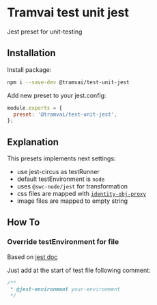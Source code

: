# Tramvai test unit jest

Jest preset for unit-testing

## Installation

Install package:

```bash
npm i --save-dev @tramvai/test-unit-jest
```

Add new preset to your jest.config:

```js
module.exports = {
  preset: '@tramvai/test-unit-jest',
};
```

## Explanation

This presets implements next settings:

- use jest-circus as testRunner
- default testEnvironment is `node`
- uses `@swc-node/jest` for transformation
- css files are mapped with [`identity-obj-proxy`](https://www.npmjs.com/package/identity-obj-proxy)
- image files are mapped to empty string

## How To

### Override testEnvironment for file

Based on [jest doc](https://jestjs.io/docs/configuration#testenvironment-string)

Just add at the start of test file following comment:

```ts
/**
 * @jest-environment your-environment
 */
```
